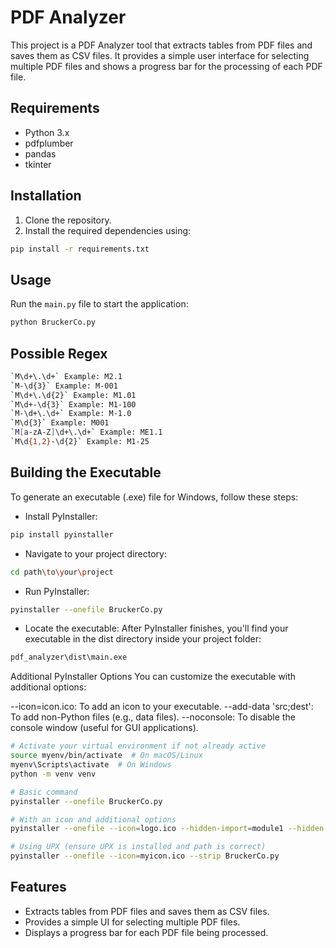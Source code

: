 # PDF Analyzer

This project is a PDF Analyzer tool that extracts tables from PDF files and saves them as CSV files. It provides a simple user interface for selecting multiple PDF files and shows a progress bar for the processing of each PDF file.

## Requirements

- Python 3.x
- pdfplumber
- pandas
- tkinter

## Installation

1. Clone the repository.
2. Install the required dependencies using:

```sh
pip install -r requirements.txt
```
 
## Usage

Run the `main.py` file to start the application:

```sh
python BruckerCo.py
```

## Possible Regex

```sh
`M\d+\.\d+` Example: M2.1
`M-\d{3}` Example: M-001
`M\d+\.\d{2}` Example: M1.01
`M\d+-\d{3}` Example: M1-100
`M-\d+\.\d+` Example: M-1.0
`M\d{3}` Example: M001
`M[a-zA-Z]\d+\.\d+` Example: ME1.1
`M\d{1,2}-\d{2}` Example: M1-25
```

## Building the Executable
To generate an executable (.exe) file for Windows, follow these steps:

- Install PyInstaller:
```sh
pip install pyinstaller
```

- Navigate to your project directory:
```sh
cd path\to\your\project
```

- Run PyInstaller:
```sh
pyinstaller --onefile BruckerCo.py
```

- Locate the executable:
After PyInstaller finishes, you'll find your executable in the dist directory inside your project folder:
```sh
pdf_analyzer\dist\main.exe
```

Additional PyInstaller Options
You can customize the executable with additional options:

--icon=icon.ico: To add an icon to your executable.
--add-data 'src;dest': To add non-Python files (e.g., data files).
--noconsole: To disable the console window (useful for GUI applications).

```sh
# Activate your virtual environment if not already active
source myenv/bin/activate  # On macOS/Linux
myenv\Scripts\activate  # On Windows
python -m venv venv

# Basic command
pyinstaller --onefile BruckerCo.py

# With an icon and additional options
pyinstaller --onefile --icon=logo.ico --hidden-import=module1 --hidden-import=module2 BruckerCo.py

# Using UPX (ensure UPX is installed and path is correct)
pyinstaller --onefile --icon=myicon.ico --strip BruckerCo.py
```

## Features

- Extracts tables from PDF files and saves them as CSV files.
- Provides a simple UI for selecting multiple PDF files.
- Displays a progress bar for each PDF file being processed.